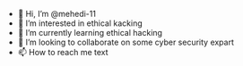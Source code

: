 - 👋 Hi, I’m @mehedi-11
- 👀 I’m interested in ethical kacking
- 🌱 I’m currently learning ethical hacking
- 💞️ I’m looking to collaborate on some cyber security expart
- 📫 How to reach me text

<!---
mehedi-11/mehedi-11 is a ✨ special ✨ repository because its `README.md` (this file) appears on your GitHub profile.
You can click the Preview link to take a look at your changes.
--->
